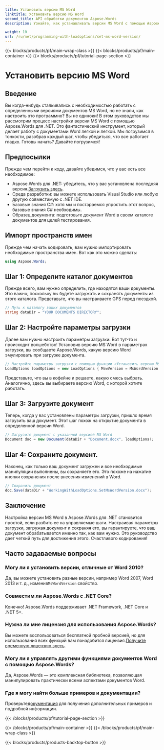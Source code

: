 ```yaml
---
title: Установить версию MS Word
linktitle: Установить версию MS Word
second_title: API обработки документов Aspose.Words
description: Узнайте, как устанавливать версии MS Word с помощью Aspose.Words для .NET с помощью нашего подробного руководства. Идеально подходит для разработчиков, желающих оптимизировать работу с документами.

weight: 10
url: /ru/net/programming-with-loadoptions/set-ms-word-version/
---
```


{{< blocks/products/pf/main-wrap-class >}}
{{< blocks/products/pf/main-container >}}
{{< blocks/products/pf/tutorial-page-section >}}

# Установить версию MS Word

## Введение

Вы когда-нибудь сталкивались с необходимостью работать с определенными версиями документов MS Word, но не знали, как настроить это программно? Вы не одиноки! В этом руководстве мы рассмотрим процесс настройки версии MS Word с помощью Aspose.Words для .NET. Это фантастический инструмент, который делает работу с документами Word легкой и легкой. Мы погрузимся в тонкости, разобрав каждый шаг, чтобы убедиться, что все работает гладко. Готовы начать? Давайте погрузимся!

## Предпосылки

Прежде чем перейти к коду, давайте убедимся, что у вас есть все необходимое:

-  Aspose.Words для .NET: убедитесь, что у вас установлена последняя версия.[Загрузить здесь](https://releases.aspose.com/words/net/).
- Среда разработки: вы можете использовать Visual Studio или любую другую совместимую с .NET IDE.
- Базовые знания C#: хотя мы и постараемся упростить этот вопрос, базовые знания C# необходимы.
- Образец документа: подготовьте документ Word в своем каталоге документов для целей тестирования.

## Импорт пространств имен

Прежде чем начать кодировать, вам нужно импортировать необходимые пространства имен. Вот как это можно сделать:

```csharp
using Aspose.Words;
```

## Шаг 1: Определите каталог документов

Прежде всего, вам нужно определить, где находятся ваши документы. Это важно, поскольку вы будете загружать и сохранять документы из этого каталога. Представьте, что вы настраиваете GPS перед поездкой.

```csharp
// Путь к каталогу ваших документов
string dataDir = "YOUR DOCUMENTS DIRECTORY";
```

## Шаг 2: Настройте параметры загрузки

Далее вам нужно настроить параметры загрузки. Вот тут-то и происходит волшебство! Установив версию MS Word в параметрах загрузки, вы сообщаете Aspose.Words, какую версию Word эмулировать при загрузке документа.

```csharp
// Настройте параметры загрузки с помощью функции «Установить версию MS Word»
LoadOptions loadOptions = new LoadOptions { MswVersion = MsWordVersion.Word2010 };
```

Представьте, что вы в кофейне и решаете, какую смесь выбрать. Аналогично, здесь вы выбираете версию Word, с которой хотите работать.

## Шаг 3: Загрузите документ

Теперь, когда у вас установлены параметры загрузки, пришло время загрузить ваш документ. Этот шаг похож на открытие документа в определенной версии Word.

```csharp
// Загрузите документ с указанной версией MS Word
Document doc = new Document(dataDir + "Document.docx", loadOptions);
```

## Шаг 4: Сохраните документ.

Наконец, как только ваш документ загружен и все необходимые манипуляции выполнены, вы сохраняете его. Это похоже на нажатие кнопки сохранения после внесения изменений в Word.

```csharp
// Сохранить документ
doc.Save(dataDir + "WorkingWithLoadOptions.SetMsWordVersion.docx");
```

## Заключение

Настройка версии MS Word в Aspose.Words для .NET становится простой, если разбить ее на управляемые шаги. Настраивая параметры загрузки, загружая документ и сохраняя его, вы гарантируете, что ваш документ обрабатывается именно так, как вам нужно. Это руководство дает четкий путь для достижения этого. Счастливого кодирования!

## Часто задаваемые вопросы

### Могу ли я установить версии, отличные от Word 2010?
 Да, вы можете установить разные версии, например Word 2007, Word 2013 и т. д., изменив`MsWordVersion` свойство.

### Совместим ли Aspose.Words с .NET Core?
Конечно! Aspose.Words поддерживает .NET Framework, .NET Core и .NET 5+.

### Нужна ли мне лицензия для использования Aspose.Words?
 Вы можете воспользоваться бесплатной пробной версией, но для использования всех функций вам понадобится лицензия.[Получите временную лицензию здесь](https://purchase.aspose.com/temporary-license/).

### Могу ли я управлять другими функциями документов Word с помощью Aspose.Words?
Да, Aspose.Words — это комплексная библиотека, позволяющая манипулировать практически всеми аспектами документов Word.

### Где я могу найти больше примеров и документации?
 Проверьте[документация](https://reference.aspose.com/words/net/) для получения дополнительных примеров и подробной информации.

{{< /blocks/products/pf/tutorial-page-section >}}

{{< /blocks/products/pf/main-container >}}
{{< /blocks/products/pf/main-wrap-class >}}

{{< blocks/products/products-backtop-button >}}

